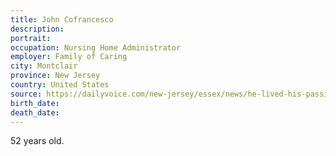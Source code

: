 ```yaml
---
title: John Cofrancesco
description: 
portrait: 
occupation: Nursing Home Administrator
employer: Family of Caring
city: Montclair
province: New Jersey
country: United States
source: https://dailyvoice.com/new-jersey/essex/news/he-lived-his-passion-bergenfield-dad-montclair-nursing-home-admin-killed-by-coronavirus/785481/
birth_date: 
death_date: 
---
```


52 years old.